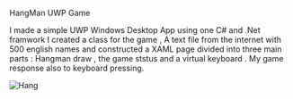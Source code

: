 HangMan UWP Game

I made a simple UWP Windows Desktop App using one C# and .Net framwork
I created a class for the game , A text file from the internet with 500 english names and constructed a XAML page
divided into three main parts : Hangman draw , the game ststus and a virtual keyboard .
My game response also to keyboard pressing.

![Hang](https://user-images.githubusercontent.com/91791115/174875721-26736cc5-5579-48e2-91bb-fb5e997f43a5.png)
